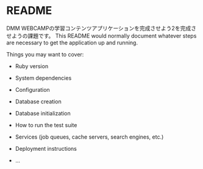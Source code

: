 # README
DMM WEBCAMPの学習コンテンツアプリケーションを完成させよう2を完成させようの課題です。
This README would normally document whatever steps are necessary to get the
application up and running.

Things you may want to cover:

* Ruby version

* System dependencies

* Configuration

* Database creation

* Database initialization

* How to run the test suite

* Services (job queues, cache servers, search engines, etc.)

* Deployment instructions

* ...

